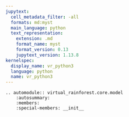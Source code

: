 ```yaml
---
jupytext:
  cell_metadata_filter: -all
  formats: md:myst
  main_language: python
  text_representation:
    extension: .md
    format_name: myst
    format_version: 0.13
    jupytext_version: 1.13.8
kernelspec:
  display_name: vr_python3
  language: python
  name: vr_python3
---
```


<!-- markdownlint-disable MD041 -->

```{eval-rst}
.. automodule:: virtual_rainforest.core.model
    :autosummary:
    :members:
    :special-members: __init__
```
